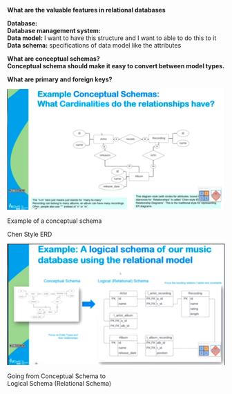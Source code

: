 **What are the valuable features in relational databases**
 
**Database:**  
**Database management system:**  
**Data model:** I want to have this structure and I want to able to do this to it  
**Data schema:** specifications of data model like the attributes
 
**What are conceptual schemas?**  
**Conceptual schema should make it easy to convert between model types.**
 
**What are primary and foreign keys?**

![Exported image](../../../attachments/Exported%20image%2020241209225230-0.png)

Example of a conceptual schema
 
Chen Style ERD

![Exported image](../../../attachments/Exported%20image%2020241209225231-1.png)

Going from Conceptual Schema to  
Logical Schema (Relational Schema)